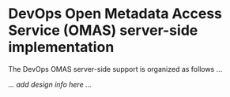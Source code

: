 <!-- SPDX-License-Identifier: Apache-2.0 -->

# DevOps Open Metadata Access Service (OMAS) server-side implementation

The DevOps OMAS server-side support is organized as follows ...

_... add design info here ..._